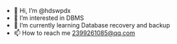 - 👋 Hi, I’m @hdswpdx
- 👀 I’m interested in DBMS
- 🌱 I’m currently learning Database recovery and backup
- 📫 How to reach me 2399261085@qq.com

<!---
hdswpdx/hdswpdx is a ✨ special ✨ repository because its `README.md` (this file) appears on your GitHub profile.
You can click the Preview link to take a look at your changes.
--->
